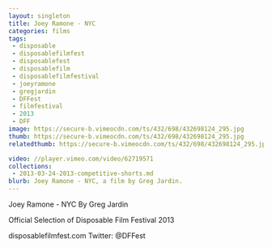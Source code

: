 ```yaml
---
layout: singleton
title: Joey Ramone - NYC
categories: films
tags:
 - disposable
 - disposablefilmfest
 - disposablefest
 - disposablefilm
 - disposablefilmfestival
 - joeyramone
 - gregjardin
 - DFFest
 - filmfestival
 - 2013
 - DFF
image: https://secure-b.vimeocdn.com/ts/432/698/432698124_295.jpg
thumb: https://secure-b.vimeocdn.com/ts/432/698/432698124_295.jpg
relatedthumb: https://secure-b.vimeocdn.com/ts/432/698/432698124_295.jpg

video: //player.vimeo.com/video/62719571
collections:
 - 2013-03-24-2013-competitive-shorts.md
blurb: Joey Ramone - NYC, a film by Greg Jardin.
---
```


Joey Ramone - NYC
By Greg Jardin

Official Selection of Disposable Film Festival 2013

disposablefilmfest.com
Twitter: @DFFest